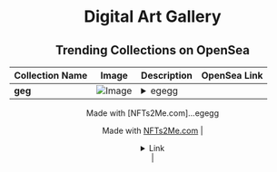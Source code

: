 <div align="center">

# Digital Art Gallery

## Trending Collections on OpenSea

| Collection Name                       | Image                                                                                     | Description                       | OpenSea Link                                                                                          |
|---------------------------------------|-------------------------------------------------------------------------------------------|-----------------------------------|--------------------------------------------------------------------------------------------------------|
| **geg** | ![Image](https://i.seadn.io/s/raw/files/8ca7440e4ab6f6ae5fc79104c089b15b.jpg?w=500&auto=format?w=200&auto=format) | <details><summary>egegg

Made with [NFTs2Me.com]...</summary>egegg

Made with [NFTs2Me.com](https://nfts2me.com/)</details> | <details><summary>Link</summary>[geg](https://opensea.io/collection/geg-14)</details> |

</div>